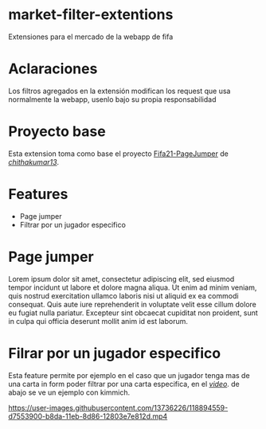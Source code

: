 # market-filter-extentions
Extensiones para el mercado de la webapp de fifa

# Aclaraciones

Los filtros agregados en la extensión modifican los request que usa normalmente la webapp, usenlo bajo su propia responsabilidad

# Proyecto base

Esta extension toma como base el proyecto [Fifa21-PageJumper](https://github.com/chithakumar13/Fifa21-PageJumper3) de *[chithakumar13](https://github.com/chithakumar13)*.

# Features

* Page jumper
* Filtrar por un jugador especifico


# Page jumper

Lorem ipsum dolor sit amet, consectetur adipiscing elit, sed eiusmod tempor incidunt ut labore et dolore magna aliqua. Ut enim ad minim veniam, quis nostrud exercitation ullamco laboris nisi ut aliquid ex ea commodi consequat. Quis aute iure reprehenderit in voluptate velit esse cillum dolore eu fugiat nulla pariatur. Excepteur sint obcaecat cupiditat non proident, sunt in culpa qui officia deserunt mollit anim id est laborum.

# Filrar por un jugador especifico

Esta feature permite por ejemplo en el caso que un jugador tenga mas de una carta in form poder filtrar por una carta especifica, en el *[video](https://www.youtube.com/watch?v=UDXVF4zcIAc)*. de abajo se ve un ejemplo con kimmich.


https://user-images.githubusercontent.com/13736226/118894559-d7553900-b8da-11eb-8d86-12803e7e812d.mp4




